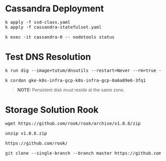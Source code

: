 # Cassandra Deployment
<pre>k apply -f ssd-class.yaml
k apply -f cassandra-statefulset.yaml

k exec -it cassandra-0 -- nodetools status </pre>

# Test DNS Resolution
<pre>k run dig --image=tutum/dnsutils --restart=Never --rm=true --tty --stdin --command -- dig cassandra.default.svc.cluster.local

k cordon gke-k8s-infra-gcp-k8s-infra-gcp-0a6a89e6-3fq1 </pre>

>**NOTE:** Persistent disk must reside at the same zone.

# Storage Solution Rook
<pre>wget https://github.com/rook/rook/archive/v1.0.6/zip

unzip v1.0.6.zip

https://github.com/rook/

git clone --single-branch --branch master https://github.com/rook/rook.git </pre>